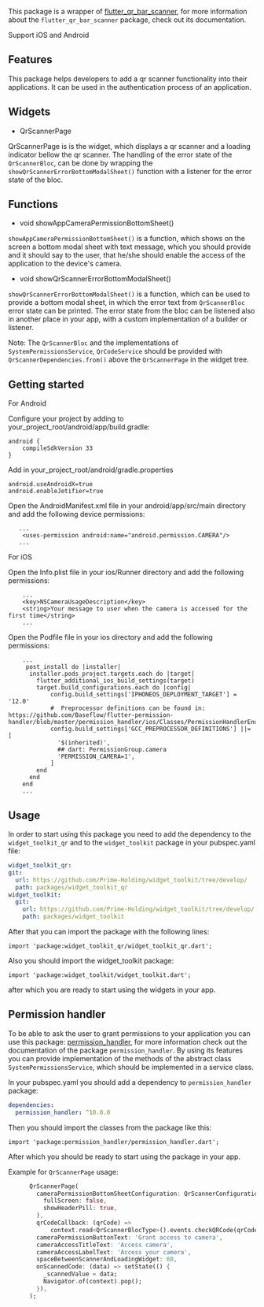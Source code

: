 This package is a wrapper of [flutter_qr_bar_scanner](https://pub.dev/packages/flutter_qr_bar_scanner),
for more information about the `flutter_qr_bar_scanner` package, check out its documentation.

Support iOS and Android

## Features

This package helps developers to add a qr scanner functionality into their applications. It can be used
in the authentication process of an application.

## Widgets

 - QrScannerPage 

QrScannerPage is is the widget, which displays a qr scanner and a loading indicator bellow the qr scanner.
The handling of the error state of the `QrScannerBloc`, can be done by wrapping the 
`showQrScannerErrorBottomModalSheet()` function with a listener for the error state of the bloc.

## Functions

 - void showAppCameraPermissionBottomSheet()

`showAppCameraPermissionBottomSheet()` is a function, which shows on the screen a bottom modal sheet 
with text message, which you should provide and it should say to the user, that he/she should enable 
the access of the application to the device's camera.

 - void showQrScannerErrorBottomModalSheet()
 
`showQrScannerErrorBottomModalSheet()` is a function, which can be used to provide a bottom modal 
sheet, in which the error text from `QrScannerBloc` error state can be printed. The error state from
the bloc can be listened also in another place in your app, with a custom implementation of a 
builder or listener.

Note: The `QrScannerBloc` and the implementations of `SystemPermissionsService`, `QrCodeService`
should be provided with `QrScannerDependencies.from()` above the `QrScannerPage` in the widget tree.

## Getting started

For Android 

Configure your project by adding to your_project_root/android/app/build.gradle:

    android {
        compileSdkVersion 33
    }

Add in your_project_root/android/gradle.properties

    android.useAndroidX=true
    android.enableJetifier=true

Open the AndroidManifest.xml file in your android/app/src/main directory and add the following device permissions:

```
   ...
    <uses-permission android:name="android.permission.CAMERA"/>
   ...
```
For iOS

Open the Info.plist file in your ios/Runner directory and add the following permissions:

```
    ...
    <key>NSCameraUsageDescription</key>
    <string>Your message to user when the camera is accessed for the first time</string>
    ...

```


Open the Podfile file in your ios directory and add the following permissions:
```
    ...
     post_install do |installer|
      installer.pods_project.targets.each do |target|
        flutter_additional_ios_build_settings(target)
        target.build_configurations.each do |config|
            config.build_settings['IPHONEOS_DEPLOYMENT_TARGET'] = '12.0'
            #  Preprocessor definitions can be found in: https://github.com/Baseflow/flutter-permission-handler/blob/master/permission_handler/ios/Classes/PermissionHandlerEnums.h
            config.build_settings['GCC_PREPROCESSOR_DEFINITIONS'] ||= [
              '$(inherited)',
              ## dart: PermissionGroup.camera
              'PERMISSION_CAMERA=1',
            ]
        end
      end
    end
    ...
```

## Usage

In order to start using this package you need to add the dependency to the `widget_toolkit_qr` and to the
`widget_toolkit` package in your pubspec.yaml file:

```yaml
widget_toolkit_qr:
git:
  url: https://github.com/Prime-Holding/widget_toolkit/tree/develop/
  path: packages/widget_toolkit_qr
widget_toolkit:
  git:
    url: https://github.com/Prime-Holding/widget_toolkit/tree/develop/
    path: packages/widget_toolkit
```

After that you can import the package with the following lines:

	import 'package:widget_toolkit_qr/widget_toolkit_qr.dart';

Also you should import the widget_toolkit package:

    import 'package:widget_toolkit/widget_toolkit.dart';

after which you are ready to start using the widgets in your app.

## Permission handler

To be able to ask the user to grant permissions to your application you can use this package:
[permission_handler](https://pub.dev/packages/permission_handler), for more information check
out the documentation of the package `permission_handler`.
By using its features you can provide implementation of the methods of the abstract class
`SystemPermissionsService`, which should be implemented in a service class.

In your pubspec.yaml you should add a dependency to `permission_handler` package:

```yaml
dependencies:
  permission_handler: ^10.0.0
```

Then you should import the classes from the package like this:

    import 'package:permission_handler/permission_handler.dart';

After which you should be ready to start using the package in your app.

Example for `QrScannerPage` usage:
```dart
      QrScannerPage(
        cameraPermissionBottomSheetConfiguration: QrScannerConfiguration(
          fullScreen: false,
          showHeaderPill: true,
        ),
        qrCodeCallback: (qrCode) =>
            context.read<QrScannerBlocType>().events.checkQRCode(qrCode),
        cameraPermissionButtonText: 'Grant access to camera',
        cameraAccessTitleText: 'Access camera',
        cameraAccessLabelText: 'Access your camera',
        spaceBetweenScannerAndLoadingWidget: 60,
        onScannedCode: (data) => setState(() {
          _scannedValue = data;
          Navigator.of(context).pop();
        }),
      );
```
